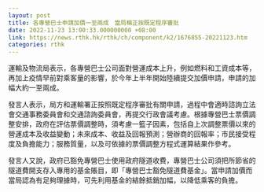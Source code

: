 ```yaml
---
layout: post
title: 各專營巴士申請加價一至兩成　當局稱正按既定程序審批
date: 2022-11-23 13:00:33.000000000 +08:00
link: https://news.rthk.hk/rthk/ch/component/k2/1676855-20221123.htm
categories: rthk
---
```


運輸及物流局表示，各專營巴士公司面對營運成本上升，例如燃料和工資成本等，再加上疫情早前對乘客量的影響，於今年上半年開始陸續提交加價申請，申請的加幅大約一至兩成。　

發言人表示，局方和運輸署正按照既定程序審批有關申請，過程中會適時諮詢立法會交通事務委員會和交通諮詢委員會，再提交行政會議考慮。根據專營巴士票價調整安排，政府在評估票價調整時，須考慮一籃子因素，包括自上次調整票價以來的營運成本及收益變動；未來成本、收益及回報預測；營辦商的回報率；市民接受程度及負擔能力；服務質量，以及可依據的票價調整方程式運算結果作參考。 

發言人又說，政府已豁免專營巴士使用政府隧道收費，專營巴士公司須把所節省的隧道費開支存入專用的基金賬目，即「專營巴士豁免隧道費基金」。當申請加價而當局認為有足夠理據時，可先利用基金的結餘抵銷加幅，以降低乘客的負擔。
